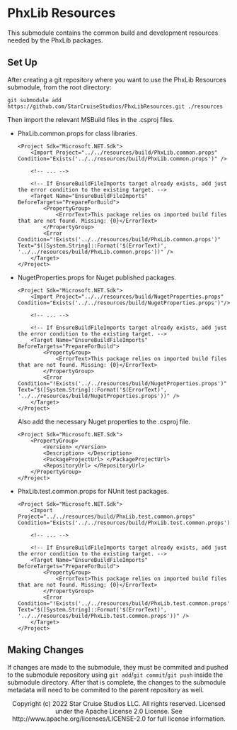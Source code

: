 ﻿# PhxLib Resources
This submodule contains the common build and development resources needed by the PhxLib packages.

## Set Up
After creating a git repository where you want to use the PhxLib Resources submodule, from the root directory:
```shell
git submodule add https://github.com/StarCruiseStudios/PhxLibResources.git ./resources
```

Then import the relevant MSBuild files in the .csproj files.
* PhxLib.common.props for class libraries.
    ```msbuild
    <Project Sdk="Microsoft.NET.Sdk">
        <Import Project="../../resources/build/PhxLib.common.props" Condition="Exists('../../resources/build/PhxLib.common.props')" />
        
        <!-- ... -->
        
        <!-- If EnsureBuildFileImports target already exists, add just the error condition to the existing target. -->
        <Target Name="EnsureBuildFileImports" BeforeTargets="PrepareForBuild">
            <PropertyGroup>
                <ErrorText>This package relies on imported build files that are not found. Missing: {0}</ErrorText>
            </PropertyGroup>
            <Error Condition="!Exists('../../resources/build/PhxLib.common.props')" Text="$([System.String]::Format('$(ErrorText)', '../../resources/build/PhxLib.common.props'))" />
        </Target>
    </Project>
    ```
* NugetProperties.props for Nuget published packages.
    ```msbuild
    <Project Sdk="Microsoft.NET.Sdk">
        <Import Project="../../resources/build/NugetProperties.props" Condition="Exists('../../resources/build/NugetProperties.props')"/>
        
        <!-- ... -->
        
        <!-- If EnsureBuildFileImports target already exists, add just the error condition to the existing target. -->
        <Target Name="EnsureBuildFileImports" BeforeTargets="PrepareForBuild">
            <PropertyGroup>
                <ErrorText>This package relies on imported build files that are not found. Missing: {0}</ErrorText>
            </PropertyGroup>
            <Error Condition="!Exists('../../resources/build/NugetProperties.props')" Text="$([System.String]::Format('$(ErrorText)', '../../resources/build/NugetProperties.props'))" />
        </Target>
    </Project>
    ```
    Also add the necessary Nuget properties to the .csproj file.
    ```msbuild
    <Project Sdk="Microsoft.NET.Sdk">
        <PropertyGroup>
            <Version> </Version>
            <Description> </Description>
            <PackageProjectUrl> </PackageProjectUrl>
            <RepositoryUrl> </RepositoryUrl>
        </PropertyGroup>
    </Project>
    ```
* PhxLib.test.common.props for NUnit test packages.
    ```msbuild
    <Project Sdk="Microsoft.NET.Sdk">
        <Import Project="../../resources/build/PhxLib.test.common.props" Condition="Exists('../../resources/build/PhxLib.test.common.props')"/>
        
        <!-- ... -->
        
        <!-- If EnsureBuildFileImports target already exists, add just the error condition to the existing target. -->
        <Target Name="EnsureBuildFileImports" BeforeTargets="PrepareForBuild">
            <PropertyGroup>
                <ErrorText>This package relies on imported build files that are not found. Missing: {0}</ErrorText>
            </PropertyGroup>
            <Error Condition="!Exists('../../resources/build/PhxLib.test.common.props')" Text="$([System.String]::Format('$(ErrorText)', '../../resources/build/PhxLib.test.common.props'))" />
        </Target>
    </Project>
    ```

## Making Changes
If changes are made to the submodule, they must be commited and pushed to the submodule repository using `git add`/`git commit`/`git push` inside the submodule directory.
After that is complete, the changes to the submodule metadata will need to be commited to the parent repository as well.

<div align="center">
Copyright (c) 2022 Star Cruise Studios LLC. All rights reserved.  
Licensed under the Apache License 2.0 License.  
See http://www.apache.org/licenses/LICENSE-2.0 for full license information.
</div>